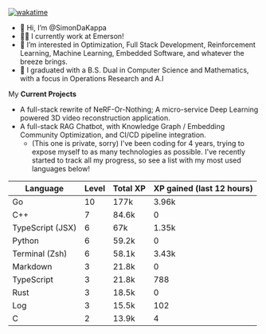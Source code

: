 
[![wakatime](https://wakatime.com/badge/user/50e6c678-94a9-4739-af51-360aeb113c51.svg)](https://wakatime.com/@50e6c678-94a9-4739-af51-360aeb113c51)

- 👋 Hi, I’m @SimonDaKappa
- 🧑‍💼 I currently work at Emerson!
- 👀 I’m interested in Optimization, Full Stack Development, Reinforcement Learning, Machine Learning, Embedded Software, and whatever the breeze brings.
- 🌱 I graduated with a B.S. Dual in Computer Science and Mathematics, with a focus in Operations Research and A.I

My **Current Projects** 
- A full-stack rewrite of NeRF-Or-Nothing; A micro-service Deep Learning powered 3D video reconstruction application.
- A full-stack RAG Chatbot, with Knowledge Graph / Embedding Community Optimization, and CI/CD pipeline integration.
  - (This one is private, sorry)
I've been coding for 4 years, trying to expose myself to as many technologies as possible. I've recently started to track all my progress, so see
a list with my most used languages below!

| Language | Level | Total XP | XP gained (last 12 hours) |
| --- | --- | --- | --- |
| Go | 10 | 177k | 3.96k |
| C++ | 7 | 84.6k | 0 |
| TypeScript (JSX) | 6 | 67k | 1.35k |
| Python | 6 | 59.2k | 0 |
| Terminal (Zsh) | 6 | 58.1k | 3.43k |
| Markdown | 3 | 21.8k | 0 |
| TypeScript | 3 | 21.8k | 788 |
| Rust | 3 | 18.5k | 0 |
| Log | 3 | 15.5k | 102 |
| C | 2 | 13.9k | 4 |